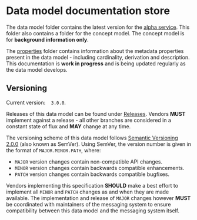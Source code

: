 # Data model documentation store

The data model folder contains the latest version for the [alpha service](https://github.com/JiscRDSS/rdss-canonical-data-model/tree/master/Data-Model/Diagrams/alpha-model). This folder also contains a folder for the concept model. The concept model is for **background information only**.

The [properties](https://github.com/JiscRDSS/rdss-canonical-data-model/tree/master/properties) folder contains information about the metadata properties present in the data model - including cardinality, derivation and description. This documentation is **work in progress** and is being updated regularly as the data model develops.

## Versioning

Current version:&nbsp;&nbsp;&nbsp;&nbsp;`3.0.0`.

Releases of this data model can be found under [Releases](https://github.com/JiscRDSS/rdss-message-api-docs/releases). Vendors **MUST** implement against a release - all other branches are considered in a constant state of flux and **MAY** change at any time.

The versioning scheme of this data model follows [Semantic Versioning 2.0.0](http://semver.org/spec/v2.0.0.html) (also known as SemVer). Using SemVer, the version number is given in the format of `MAJOR.MINOR.PATH`, where:

- `MAJOR` version changes contain non-compatible API changes.
- `MINOR` version changes contain backwards compatible enhancements.
- `PATCH` version changes contain backwards compatible bugfixes.

Vendors implementing this specification **SHOULD** make a best effort to implement all `MINOR` and `PATCH` changes as and when they are made available. The implementation and release of `MAJOR` changes however **MUST** be coordinated with maintainers of the messaging system to ensure compatibility between this data model and the messaging system itself.
